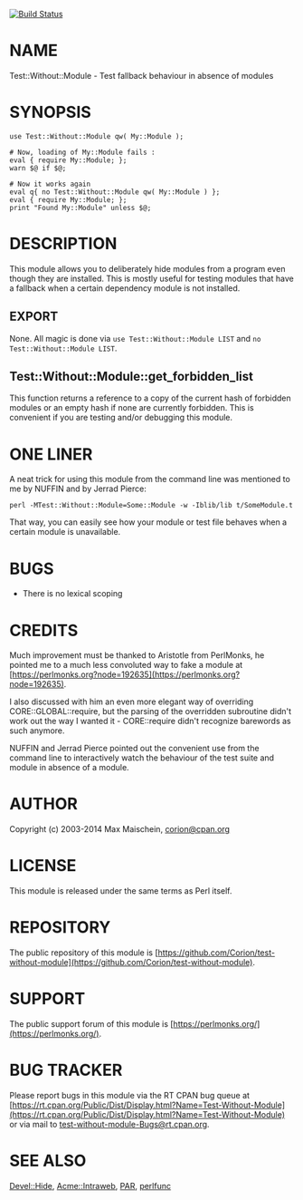 
[![Build Status](https://travis-ci.org/Corion/test-without-module.svg?branch=master)](https://github.com/Corion/test-without-module)

# NAME

Test::Without::Module - Test fallback behaviour in absence of modules

# SYNOPSIS

    use Test::Without::Module qw( My::Module );

    # Now, loading of My::Module fails :
    eval { require My::Module; };
    warn $@ if $@;

    # Now it works again
    eval q{ no Test::Without::Module qw( My::Module ) };
    eval { require My::Module; };
    print "Found My::Module" unless $@;

# DESCRIPTION

This module allows you to deliberately hide modules from a program
even though they are installed. This is mostly useful for testing modules
that have a fallback when a certain dependency module is not installed.

## EXPORT

None. All magic is done via `use Test::Without::Module LIST` and
`no Test::Without::Module LIST`.

## Test::Without::Module::get\_forbidden\_list

This function returns a reference to a copy of the current hash of forbidden
modules or an empty hash if none are currently forbidden. This is convenient
if you are testing and/or debugging this module.

# ONE LINER

A neat trick for using this module from the command line
was mentioned to me by NUFFIN and by Jerrad Pierce:

    perl -MTest::Without::Module=Some::Module -w -Iblib/lib t/SomeModule.t

That way, you can easily see how your module or test file behaves
when a certain module is unavailable.

# BUGS

- There is no lexical scoping

# CREDITS

Much improvement must be thanked to Aristotle from PerlMonks, he pointed me
to a much less convoluted way to fake a module at
[https://perlmonks.org?node=192635](https://perlmonks.org?node=192635).

I also discussed with him an even more elegant way of overriding
CORE::GLOBAL::require, but the parsing of the overridden subroutine
didn't work out the way I wanted it - CORE::require didn't recognize
barewords as such anymore.

NUFFIN and Jerrad Pierce pointed out the convenient
use from the command line to interactively watch the
behaviour of the test suite and module in absence
of a module.

# AUTHOR

Copyright (c) 2003-2014 Max Maischein, <corion@cpan.org>

# LICENSE

This module is released under the same terms as Perl itself.

# REPOSITORY

The public repository of this module is
[https://github.com/Corion/test-without-module](https://github.com/Corion/test-without-module).

# SUPPORT

The public support forum of this module is
[https://perlmonks.org/](https://perlmonks.org/).

# BUG TRACKER

Please report bugs in this module via the RT CPAN bug queue at
[https://rt.cpan.org/Public/Dist/Display.html?Name=Test-Without-Module](https://rt.cpan.org/Public/Dist/Display.html?Name=Test-Without-Module)
or via mail to [test-without-module-Bugs@rt.cpan.org](https://metacpan.org/pod/test-without-module-Bugs@rt.cpan.org).

# SEE ALSO

[Devel::Hide](https://metacpan.org/pod/Devel::Hide), [Acme::Intraweb](https://metacpan.org/pod/Acme::Intraweb), [PAR](https://metacpan.org/pod/PAR), [perlfunc](https://metacpan.org/pod/perlfunc)
